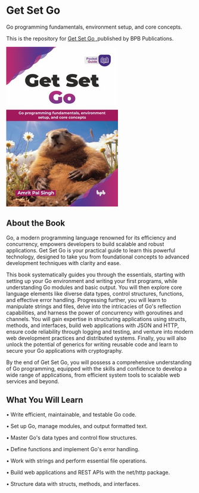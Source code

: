 # Get Set Go

Go programming fundamentals, environment setup, and core concepts.

This is the repository for [Get Set Go
](https://bpbonline.com/products/get-set-go?variant=44629099020488),published by BPB Publications.

<img src="9789365898866.jpg">

## About the Book
Go, a modern programming language renowned for its efficiency and concurrency, empowers developers to build scalable and robust applications. Get Set Go is your practical guide to learn this powerful technology, designed to take you from foundational concepts to advanced development techniques with clarity and ease.  

This book systematically guides you through the essentials, starting with setting up your Go environment and writing your first programs, while understanding Go modules and basic output. You will then explore core language elements like diverse data types, control structures, functions, and effective error handling. Progressing further, you will learn to manipulate strings and files, delve into the intricacies of Go's reflection capabilities, and harness the power of concurrency with goroutines and channels. You will gain expertise in structuring applications using structs, methods, and interfaces, build web applications with JSON and HTTP, ensure code reliability through logging and testing, and venture into modern web development practices and distributed systems. Finally, you will also unlock the potential of generics for writing reusable code and learn to secure your Go applications with cryptography.

By the end of Get Set Go, you will possess a comprehensive understanding of Go programming, equipped with the skills and confidence to develop a wide range of applications, from efficient system tools to scalable web services and beyond.

## What You Will Learn
• Write efficient, maintainable, and testable Go code.

• Set up Go, manage modules, and output formatted text.

• Master Go's data types and control flow structures.

• Define functions and implement Go's error handling.

• Work with strings and perform essential file operations.

• Build web applications and REST APIs with the net/http package. 

• Structure data with structs, methods, and interfaces.
